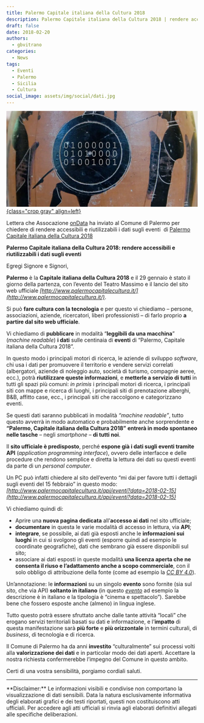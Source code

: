 ```yaml
---
title: Palermo Capitale italiana della Cultura 2018
description: Palermo Capitale italiana della Cultura 2018 | rendere accessibili e riutilizzabili i dati sugli eventi
draft: false
date: 2018-02-20
authors:
  - gbvitrano
categories:
  - News
tags:
  - Eventi
  - Palermo
  - Sicilia
  - Cultura
social_image: assets/img/social/dati.jpg  
--- 
```

<style>
.md-typeset code { background-color: #fff0;}  
.md-typeset pre>code { background-color: #fff0;}  
</style>
[![ods18](dati.webp "Palermo Capitale italiana della Cultura 2018: rendere accessibili e riutilizzabili i dati sugli eventi" ){class="crop gray" align=left}](index.md)

Lettera che Assocazione [onData](http://blog.ondata.it/palermo-capitale-italiana-della-cultura-2018-rendere-accessibili-e-riutilizzabili-i-dati-sugli-eventi/) ha inviato al Comune di Palermo per chiedere di rendere accessibili e riutilizzabili i dati sugli eventi  di [Palermo Capitale italiana della Cultura 2018](http://www.palermocapitalecultura.it/)

**Palermo Capitale italiana della Cultura 2018: rendere accessibili e riutilizzabili i dati sugli eventi**<!-- more -->

Egregi Signore e Signori,

**Palermo** è la **Capitale italiana della Cultura 2018** e il 29 gennaio è stato il giorno della partenza, con l’evento del Teatro Massimo e il lancio del sito web ufficiale _[http://www.palermocapitalecultura.it/](http://www.palermocapitalecultura.it/)_.

Si può **fare cultura con la tecnologia** e per questo vi chiediamo – persone, associazioni, aziende, ricercatori, liberi professionisti – di farlo proprio **a partire dal sito web ufficiale**.

Vi chiediamo di **pubblicare** in modalità “**leggibili da una macchina**” (_machine readable_) **i dati** sulle centinaia di **eventi** di “Palermo, Capitale italiana della Cultura 2018”.

In questo modo i principali motori di ricerca, le aziende di sviluppo _software_, chi usa i dati per promuovere il territorio e vendere servizi correlati (albergatori, aziende di noleggio auto, società di turismo, compagnie aeree, ecc.), potrà **riutilizzare queste informazioni**, e **metterle a servizio di tutti** in tutti gli spazi più comuni: _in primis_ i principali motori di ricerca, i principali siti con mappe e ricerca di luoghi, i principali siti di prenotazione alberghi, B&B, affitto case, ecc., i principali siti che raccolgono e categorizzano eventi.

Se questi dati saranno pubblicati in modalità _“machine readable”_, tutto questo avverrà in modo automatico e probabilmente anche sorprendente e **“Palermo, Capitale italiana della Cultura 2018”** **entrerà in modo spontaneo nelle tasche** – negli _smartphone_ – **di tutti noi**.

Il **sito ufficiale è predisposto**, perché **espone già i dati sugli eventi tramite API** (_application programming interface_), ovvero delle interfacce e delle procedure che rendono semplice e diretta la lettura dei dati su questi eventi da parte di un _personal computer_.

Un PC può infatti chiedere al sito dell’evento “mi dai per favore tutti i dettagli sugli eventi del 15 febbraio” in questo modo: _[http://www.palermocapitalecultura.it/api/eventi?data=2018-02-15](http://www.palermocapitalecultura.it/api/eventi?data=2018-02-15)_

Vi chiediamo quindi di:


* Aprire una **nuova pagina dedicata** all’**accesso ai dati** nel sito ufficiale;
* **documentare** in questa le varie modalità di accesso in lettura, via **API**;
* **integrare**, se possibile, ai dati già esposti anche le **informazioni sui luoghi** in cui si svolgono gli eventi (esporre quindi ad esempio le coordinate geografiche), dati che sembrano già essere disponibili sul sito;
* associare ai dati esposti in queste modalità **una licenza aperta che ne consenta il riuso e l’adattamento anche a scopo commerciale**, con il solo obbligo di attribuzione della fonte (come ad esempio la _[CC BY 4.0](https://creativecommons.org/licenses/by/4.0/deed.it)_).

Un’annotazione: le **informazioni** su un singolo **evento** sono fornite (sia sul sito, che via API) **soltanto in italiano** (in questo _[evento](http://www.palermocapitalecultura.it/en/eventi/tamerlano)_ ad esempio la descrizione è in italiano e la tipologia è “cinema e spettacolo”). Sarebbe bene che fossero esposte anche (almeno) in lingua inglese.

Tutto questo potrà essere sfruttato anche dalle tante attività “locali” che erogano servizi territoriali basati su dati e informazione, e l’**impatto** di questa manifestazione sarà **più forte** e **più orizzontale** in termini culturali, di _business_, di tecnologia e di ricerca.

Il Comune di Palermo ha da anni **investito** “culturalmente” sui processi volti alla **valorizzazione dei dati** e in particolar modo dei dati aperti. Accettare la nostra richiesta confermerebbe l’impegno del Comune in questo ambito.

Certi di una vostra sensibilità, porgiamo cordiali saluti.

<hr>
**Disclaimer:** Le informazioni visibili e condivise non comportano la visualizzazione di dati sensibili. Data la natura esclusivamente informativa degli elaborati grafici e dei testi riportati, questi non costituiscono atti ufficiali. Per accedere agli atti ufficiali si rinvia agli elaborati definitivi allegati alle specifiche deliberazioni.